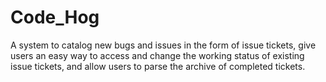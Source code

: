 # Code_Hog
A system to catalog new bugs and issues in the form of issue tickets, give users an easy way to access and change the working status of existing issue tickets, and allow users to parse the archive of completed tickets.

